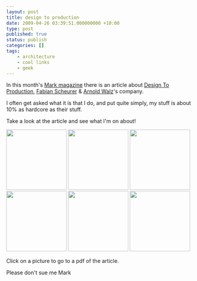 ```yaml
---
layout: post
title: design to production
date: 2009-04-26 03:39:51.000000000 +10:00
type: post
published: true
status: publish
categories: []
tags:
    - architecture
    - cool links
    - geek
---
```


<p>In this month's <a href="http://www.mark-magazine.com/">Mark magazine</a> there is an article about <a href="http://www.designtoproduction.com/">Design To Production</a>, <a href="http://www.designtoproduction.ch/content/view/31/11/">Fabian Scheurer</a> &amp; <a href="http://www.designtoproduction.ch/content/view/30/13/">Arnold Walz</a>'s company.</p>
<p>I often get asked what it is that I do, and put quite simply, my stuff is about 10% as hardcore as their stuff.</p>
<p>Take a look at the article and see what I'm on about!</p>
<p><a href="http://www.notionparallax.co.uk/wordpressImages/d2p/DesignToProductionArticle_MarkSpring2009.pdf"><img src="{{ site.baseurl }}/assets/pages_Page_1.jpg" width="160" /></a>  <a href="http://www.notionparallax.co.uk/wordpressImages/d2p/DesignToProductionArticle_MarkSpring2009.pdf"><img src="{{ site.baseurl }}/assets/pages_Page_2.jpg" width="160" /></a>  <a href="http://www.notionparallax.co.uk/wordpressImages/d2p/DesignToProductionArticle_MarkSpring2009.pdf"><img src="{{ site.baseurl }}/assets/pages_Page_3.jpg" width="160" /></a><br />
<a href="http://www.notionparallax.co.uk/wordpressImages/d2p/DesignToProductionArticle_MarkSpring2009.pdf"><img src="{{ site.baseurl }}/assets/pages_Page_4.jpg" width="160" /></a>  <a href="http://www.notionparallax.co.uk/wordpressImages/d2p/DesignToProductionArticle_MarkSpring2009.pdf"><img src="{{ site.baseurl }}/assets/pages_Page_5.jpg" width="160" /></a>  <a href="http://www.notionparallax.co.uk/wordpressImages/d2p/DesignToProductionArticle_MarkSpring2009.pdf"><img src="{{ site.baseurl }}/assets/pages_Page_6.jpg" width="160" /></a></p>
<p>Click on a picture to go to a pdf of the article.</p>
<p>Please don't sue me Mark</p>
